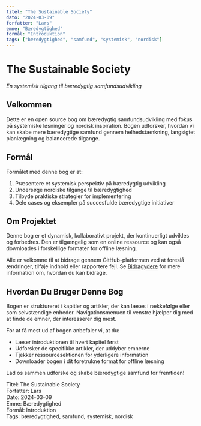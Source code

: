 ```yaml
---
titel: "The Sustainable Society"
dato: "2024-03-09"
forfatter: "Lars"
emne: "Bæredygtighed"
formål: "Introduktion"
tags: ["bæredygtighed", "samfund", "systemisk", "nordisk"]
---
```


# The Sustainable Society

*En systemisk tilgang til bæredygtig samfundsudvikling*

## Velkommen

Dette er en open source bog om bæredygtig samfundsudvikling med fokus på systemiske løsninger og nordisk inspiration. Bogen udforsker, hvordan vi kan skabe mere bæredygtige samfund gennem helhedstænkning, langsigtet planlægning og balancerede tilgange.

## Formål

Formålet med denne bog er at:

1. Præsentere et systemisk perspektiv på bæredygtig udvikling
2. Undersøge nordiske tilgange til bæredygtighed
3. Tilbyde praktiske strategier for implementering
4. Dele cases og eksempler på succesfulde bæredygtige initiativer

## Om Projektet

Denne bog er et dynamisk, kollaborativt projekt, der kontinuerligt udvikles og forbedres. Den er tilgængelig som en online ressource og kan også downloades i forskellige formater for offline læsning.

Alle er velkomne til at bidrage gennem GitHub-platformen ved at foreslå ændringer, tilføje indhold eller rapportere fejl. Se [Bidragydere](./ressourcer/bidragydere.html) for mere information om, hvordan du kan bidrage.

## Hvordan Du Bruger Denne Bog

Bogen er struktureret i kapitler og artikler, der kan læses i rækkefølge eller som selvstændige enheder. Navigationsmenuen til venstre hjælper dig med at finde de emner, der interesserer dig mest.

For at få mest ud af bogen anbefaler vi, at du:

- Læser introduktionen til hvert kapitel først
- Udforsker de specifikke artikler, der uddyber emnerne
- Tjekker ressourcesektionen for yderligere information
- Downloader bogen i dit foretrukne format for offline læsning

Lad os sammen udforske og skabe bæredygtige samfund for fremtiden!

<div class="metadata-footer">
  <div class="metadata-grid">
    <div class="metadata-item"><span class="metadata-label">Titel:</span> The Sustainable Society</div>
    <div class="metadata-item"><span class="metadata-label">Forfatter:</span> Lars</div>
    <div class="metadata-item"><span class="metadata-label">Dato:</span> 2024-03-09</div>
    <div class="metadata-item"><span class="metadata-label">Emne:</span> Bæredygtighed</div>
    <div class="metadata-item"><span class="metadata-label">Formål:</span> Introduktion</div>
    <div class="metadata-item"><span class="metadata-label">Tags:</span> bæredygtighed, samfund, systemisk, nordisk</div>
  </div>
</div> 